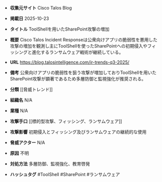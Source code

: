 - **収集元サイト**
Cisco Talos Blog

- **掲載日**
2025-10-23

- **タイトル**
ToolShellを用いたSharePoint攻撃の増加

- **概要**
Cisco Talos Incident Responseは公衆向けアプリの脆弱性を悪用した攻撃の増加を観測し主にToolShellを使ったSharePointへの初期侵入やフィッシングと進化するランサムウェア戦術が継続している。

- **URL**
https://blog.talosintelligence.com/ir-trends-q3-2025/

- **備考**
公衆向けアプリの脆弱性を狙う攻撃が増加しておりToolShellを用いたSharePoint攻撃が顕著であるため多層防御と監視強化が推奨される。

- **分類**
[[脅威トレンド]]

- **組織名**
N/A

- **業種**
N/A

- **攻撃手口**
[[標的型攻撃、フィッシング、ランサムウェア]]

- **攻撃影響**
初期侵入とフィッシング及びランサムウェアの継続的な使用

- **脅威アクター**
N/A

- **原因**
不明

- **対処方法**
多層防御、監視強化、教育啓発

- **ハッシュタグ**
#ToolShell #SharePoint #ランサムウェア
